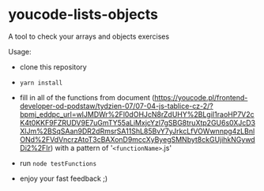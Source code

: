 # youcode-lists-objects

A tool to check your arrays and objects exercises 

Usage:

- clone this repository

- `yarn install`

- fill in all of the functions from document (https://youcode.pl/frontend-developer-od-podstaw/tydzien-07/07-04-js-tablice-cz-2/?bpmj_eddpc_url=wlJMDWr%2Fl0dOHJcN8rZdUHY%2BLgiI1raoHP7V2cK4t0KKF9FZRUDV9E7uGmTY55aLiMxjcYzl7gSBG8truXtp2GU6s0XJcD3XlJm%2BSqSAan9DR2dRmsrSA11ShL85BvY7yJrkcLfVOWwnnpg4zLBnlONd%2FVdVncrzAtoT3cBAXonD9mccXyByegSMNbyt8ckGUjihkNGywdDi2%2FIr) with a pattern of '`<functionName>`.js'

- run `node testFunctions`

- enjoy your fast feedback ;) 
